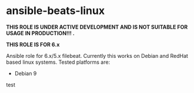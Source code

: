 # ansible-beats-linux

**THIS ROLE IS UNDER ACTIVE DEVELOPMENT AND IS NOT SUITABLE FOR USAGE IN PRODUCTION!!! .**

**THIS ROLE IS FOR 6.x**

Ansible role for 6.x/5.x filebeat.  Currently this works on Debian and RedHat based linux systems.  Tested platforms are:

* Debian 9

test